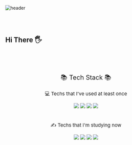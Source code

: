 ![header](https://capsule-render.vercel.app/api?type=waving&color=auto&height=300&section=header&text=xeoxxn_GitHub&fontSize=60&animation=fadeIn&fontAlignY=38&desc=KMU%20SW&nbsp;22&descAlignY=51&descAlign=62)

<br><br>
## Hi There 🖐


<br><br><br>
<div align="center" style="font-size: 20px;">📚 Tech Stack 📚</p>
<div align="center" style="font-size: 15px;">💻 Techs that I've used at least once

</p> 
<div align="center">
	<img src="https://img.shields.io/badge/Python-3776AB?style=flat&logo=Python&logoColor=white" />    
	<img src="https://img.shields.io/badge/HTML5-E34F26?style=flat&logo=HTML5&logoColor=white" />
	<img src="https://img.shields.io/badge/CSS3-1572B6?style=flat&logo=CSS3&logoColor=white" />
    <img src="https://img.shields.io/badge/javascript-F7DF1E?style=flat&logo=javascript&logoColor=white" />
</div>
<br><br>
<div align="center" style="font-size: 15px;">✍ Techs that I'm studying now</p>
<img src="https://img.shields.io/badge/C++-00599C?style=flat&logo=cplusplus&logoColor=white" />
<img src="https://img.shields.io/badge/Java-007396?style=flat&logo=Java&logoColor=white" />
<img src="https://img.shields.io/badge/React-61DAFB?style=flat&logo=react&logoColor=white" />
<img src="https://img.shields.io/badge/Flutter-02569B?style=flat&logo=flutter&logoColor=white" />
